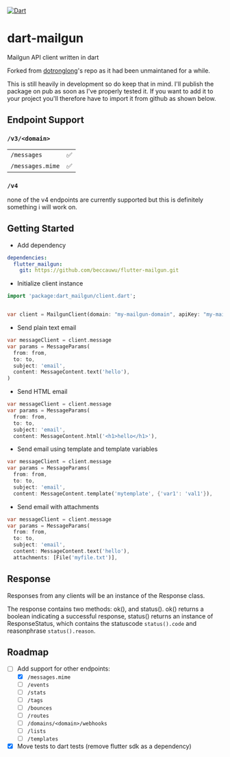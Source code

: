 [![Dart](https://github.com/beccauwu/dart-mailgun/actions/workflows/dart.yml/badge.svg)](https://github.com/beccauwu/dart-mailgun/actions/workflows/dart.yml)

# dart-mailgun

Mailgun API client written in dart

Forked from [dotronglong](https://github.com/dotronglong/flutter-mailgun "forked repo link")'s repo as it had been unmaintaned for a while.

This is still heavily in development so do keep that in mind. I'll publish the package on pub as soon as I've properly tested it. If you want to add it to your project you'll therefore have to import it from github as shown below.

## Endpoint Support

### `/v3/<domain>`

|   | |
|---|---|
| `/messages`   | :white_check_mark:  |
| `/messages.mime`   |:white_check_mark:  |

### `/v4`

none of the v4 endpoints are currently supported but this is definitely something i will work on.

## Getting Started

- Add dependency

```yaml
dependencies:
  flutter_mailgun:
    git: https://github.com/beccauwu/flutter-mailgun.git
```

- Initialize client instance

```dart
import 'package:dart_mailgun/client.dart';


var client = MailgunClient(domain: "my-mailgun-domain", apiKey: "my-mailgun-api-key");
```

- Send plain text email

```dart
var messageClient = client.message
var params = MessageParams(
  from: from,
  to: to,
  subject: 'email',
  content: MessageContent.text('hello'),
)
```

- Send HTML email

```dart
var messageClient = client.message
var params = MessageParams(
  from: from,
  to: to,
  subject: 'email',
  content: MessageContent.html('<h1>hello</h1>'),
```

- Send email using template and template variables

```dart
var messageClient = client.message
var params = MessageParams(
  from: from,
  to: to,
  subject: 'email',
  content: MessageContent.template('mytemplate', {'var1': 'val1'}),
```

- Send email with attachments

```dart
var messageClient = client.message
var params = MessageParams(
  from: from,
  to: to,
  subject: 'email',
  content: MessageContent.text('hello'),
  attachments: [File('myfile.txt')],
```

## Response

Responses from any clients will be an instance of the Response class.

The response contains two methods: ok(), and status().
ok() returns a boolean indicating a successful response,
status() returns an instance of ResponseStatus, which contains the statuscode `status().code` and reasonphrase `status().reason`.

## Roadmap

- [ ] Add support for other endpoints:
  - [x] `/messages.mime`
  - [ ] `/events`
  - [ ] `/stats`
  - [ ] `/tags`
  - [ ] `/bounces`
  - [ ] `/routes`
  - [ ] `/domains/<domain>/webhooks`
  - [ ] `/lists`
  - [ ] `/templates`
- [x] Move tests to dart tests (remove flutter sdk as a dependency)
